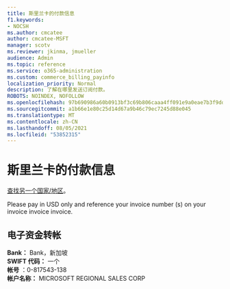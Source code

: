 ```yaml
---
title: 斯里兰卡的付款信息
f1.keywords:
- NOCSH
ms.author: cmcatee
author: cmcatee-MSFT
manager: scotv
ms.reviewer: jkinma, jmueller
audience: Admin
ms.topic: reference
ms.service: o365-administration
ms.custom: commerce_billing_payinfo
localization_priority: Normal
description: 了解在哪里发送订阅付款。
ROBOTS: NOINDEX, NOFOLLOW
ms.openlocfilehash: 97b690986a60b0913bf3c69b806caaa4ff091e9a0eae7b3f9dd4512325a3ee86
ms.sourcegitcommit: a1b66e1e80c25d14d67a9b46c79ec7245d88e045
ms.translationtype: MT
ms.contentlocale: zh-CN
ms.lasthandoff: 08/05/2021
ms.locfileid: "53852315"
---
```

# <a name="payment-information-for-sri-lanka"></a>斯里兰卡的付款信息

[查找另一个国家/地区](../billing-and-payments/pay-for-your-subscription.md)。

Please pay in USD only and reference your invoice number (s) on your invoice invoice invoice.

## <a name="electronic-funds-transfer"></a>电子资金转帐

**Bank：** Bank，新加坡  
**SWIFT 代码：** 一个  
**帐号** ：0-817543-138  
**帐户名称：** MICROSOFT REGIONAL SALES CORP

